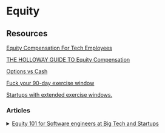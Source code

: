 # Equity

## Resources

[Equity Compensation For Tech Employees](https://equitycompbook.com/?affiliate\_id=276534387)

[THE HOLLOWAY GUIDE TO Equity Compensation](https://www.holloway.com/g/equity-compensation)

[Options vs Cash](https://danluu.com/startup-options/)

[Fuck your 90-day exercise window](https://zachholman.com/posts/fuck-your-90-day-exercise-window/)

[Startups with extended exercise windows.](https://github.com/holman/extended-exercise-windows)

### Articles

<details>

<summary><a href="https://blog.pragmaticengineer.com/equity-for-software-engineers/">Equity 101 for Software engineers at Big Tech and Startups</a></summary>

**IPO:** Stands for Initial Public Offering, _refers to the process of offering shares of a private corporation to the public in a new stock issuance (_[_link_](https://www.investopedia.com/terms/i/ipo.asp)_)._

**Equity, however, is risky.** There is no guarantee of an IPO, and even less of the stock jumping as much as it did with Doordash or Airbnb.

**Vesting:** The terms of the negotiation, _refer to in what installments you'll "get" the equity._

_**Cliffs** are a clause that requires you to stay at a company for a minimum amount of time before you get any equity._

Depending on the negotiation and the company, you can be paid the same amount of money in units of stock each period (no risk but you are not going to get any upside either) or you can get the conversion when signing the contract (risk but upside if happens). On the latter, you are going to get the same amount of units of stock each period.

Equity refreshers and signing cash bonuses are tools for the company to give you more money.

**Clawbacks:** If you leave early, you have to pay back.

**Post termination exercise window:** If you leave, you have some time to exercise the stock that you have already vested. The standard is a 90-day exercise window. [Startups with extended exercise windows.](https://github.com/holman/extended-exercise-windows)

**IPO lockup periods:** _Time frame when you cannot sell shares that you have vested, following an IPO. The standard term is 6 months._

**Red flags:** Predatory vesting or clawback terms, vesting more than 4 years, short windows to exercise options, stock granted as dollars in a high-growth pre-IPO company (yellow flag).

**Main question:** _How much is my options package worth, assuming the company goes public/is acquired at $X valuation._

_**Options are only worth anything if there will be a financial event - IPO or acquisition - where the shares will become liquid.**_

[Tool for estimation](https://equity.ltse.com/calculators/tldr-stock-options)

**RSUs:** Restricted Stock Units - are a form of stock compensation that publicly traded companies often offer to software engineers. Basically stock from a publicly traded company.

**Double-trigger RSUs:** Concept for pre-IPO companies (non-public (yet)). Similar to RSUs. You need to pay a tax on capital gains for stock that you've vested. Stock does not vest until a second trigger and taxes are due after that trigger (and not before).

**ESPP:** (Employee stock purchase plans) A public company let you buy stock with a discount. Those programs have a contribution limit, a maximum amount of money in stocks to purchase.

**Phantom shares:** RSUs but without real stock, they pay the profits after vesting. There is a plan called _Appreciation only_, the company only pays the difference in price between the "issued" stock price vs the vested one.

**SARs:** Stock appreciation rights - middle-ground between stock options and RSUs. Employees would gain the increase in the stock price of the company during a predefined period. Good, no upfront costs. Bad, little flexibility when to exercise after vesting, and no ownership of the company after leaving.

**Virtual shares, Virtual options:** Same as Phantom Shares.

**Growth shares:** Stock options with "ifs".

**Dilution:** It's the _inflation_ of stock value. Freshly issued stock appears so old stock loses value.

**Full Ratchet:** Anti-dilution clauses. Included to protect early investors.

</details>

